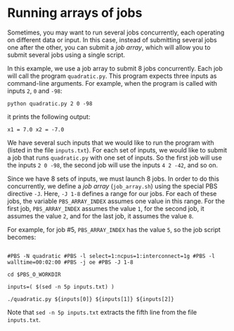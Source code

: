 # Running arrays of jobs

Sometimes, you may want to run several jobs concurrently, each
operating on different data or input.  In this case, instead of
submitting several jobs one after the other, you can submit a *job
array*, which will allow you to submit several jobs using a single
script.

In this example, we use a job array to submit 8 jobs concurrently.
Each job will call the program `quadratic.py`.  This program expects
three inputs as command-line arguments.  For example, when the
program is called with inputs `2`, `0` and `-98`:

    python quadratic.py 2 0 -98

it prints the following output:

    x1 = 7.0 x2 = -7.0

We have several such inputs that we would like to run the program
with (listed in the file `inputs.txt`).  For each set of inputs,
we would like to submit a job that runs `quadratic.py` with one set
of inputs.  So the first job will use the inputs `2 0 -98`, the
second job will use the inputs `4 2 -42`, and so on.

Since we have 8 sets of inputs, we must launch 8 jobs.  In order
to do this concurrently, we define a *job array* (`job_array.sh`)
using the special PBS directive `-J`.  Here, `-J 1-8` defines a
range for our jobs.  For each of these jobs, the variable
`PBS_ARRAY_INDEX` assumes one value in this range.  For the first
job, `PBS_ARRAY_INDEX` assumes the value `1`, for the second job,
it assumes the value `2`, and for the last job, it assumes the value
`8`.

For example, for job #5, `PBS_ARRAY_INDEX` has the value `5`, so
the job script becomes:

~~~ #!/bin/bash

#PBS -N quadratic #PBS -l select=1:ncpus=1:interconnect=1g #PBS -l
walltime=00:02:00 #PBS -j oe #PBS -J 1-8

cd $PBS_O_WORKDIR

inputs=( $(sed -n 5p inputs.txt) )

./quadratic.py ${inputs[0]} ${inputs[1]} ${inputs[2]}
~~~

Note that `sed -n 5p inputs.txt` extracts the fifth line from the
file `inputs.txt`.
